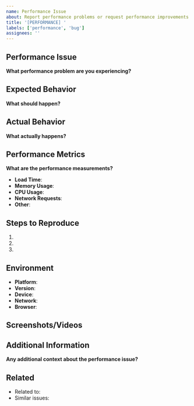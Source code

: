 ```yaml
---
name: Performance Issue
about: Report performance problems or request performance improvements
title: '[PERFORMANCE] '
labels: ['performance', 'bug']
assignees: ''
---
```


## Performance Issue

**What performance problem are you experiencing?**

<!-- Please describe the performance issue you're encountering. -->

## Expected Behavior

**What should happen?**

<!-- Describe what you expected to happen in terms of performance. -->

## Actual Behavior

**What actually happens?**

<!-- Describe what actually happens, including any performance metrics if available. -->

## Performance Metrics

**What are the performance measurements?**

<!-- If you have specific metrics, please include them here. -->

- **Load Time**: <!-- e.g., 5 seconds -->
- **Memory Usage**: <!-- e.g., 200MB -->
- **CPU Usage**: <!-- e.g., 80% -->
- **Network Requests**: <!-- e.g., 50 requests -->
- **Other**: <!-- Any other relevant metrics -->

## Steps to Reproduce

1. <!-- First step -->
2. <!-- Second step -->
3. <!-- And so on... -->

## Environment

- **Platform**: <!-- e.g., Android, iOS, Web, Windows, macOS, Linux -->
- **Version**: <!-- e.g., 1.0.0 -->
- **Device**: <!-- e.g., iPhone 12, Pixel 6, Chrome, etc. -->
- **Network**: <!-- e.g., WiFi, 4G, 5G -->
- **Browser**: <!-- For web issues -->

## Screenshots/Videos

<!-- If applicable, add screenshots or videos to help explain the performance issue. -->

## Additional Information

**Any additional context about the performance issue?**

<!-- Add any other context, logs, or information about the performance issue here. -->

## Related

<!-- Link to any related issues, discussions, or documentation -->

- Related to: <!-- #issue_number -->
- Similar issues: <!-- #issue_number -->
